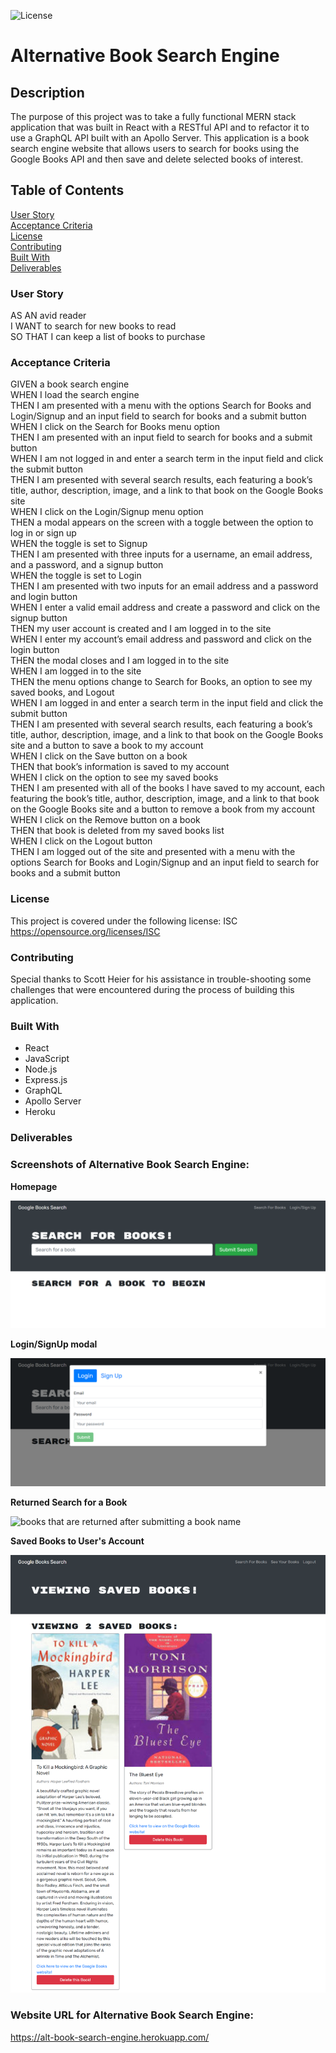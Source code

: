 ![License](https://img.shields.io/badge/License-ISC-ff69b4)

# **Alternative Book Search Engine**

## **Description**
The purpose of this project was to take a fully functional MERN stack application that was built in React with a RESTful API and to refactor it to use a GraphQL API built with an Apollo Server. This application is a book search engine website that allows users to search for books using the Google Books API and then save and delete selected books of interest.  

## **Table of Contents**
[User Story](#user-story)<br>
[Acceptance Criteria](#acceptance-criteria)<br>
[License](#license)<br>
[Contributing](#contributing)<br>
[Built With](#built-with)<br>
[Deliverables](#deliverables)<br>

### **User Story**
AS AN avid reader<br>
I WANT to search for new books to read<br>
SO THAT I can keep a list of books to purchase<br>

### **Acceptance Criteria**
GIVEN a book search engine<br>
WHEN I load the search engine<br>
THEN I am presented with a menu with the options Search for Books and Login/Signup and an input field to search for books and a submit button<br>
WHEN I click on the Search for Books menu option<br>
THEN I am presented with an input field to search for books and a submit button<br>
WHEN I am not logged in and enter a search term in the input field and click the submit button<br>
THEN I am presented with several search results, each featuring a book’s title, author, description, image, and a link to that book on the Google Books site<br>
WHEN I click on the Login/Signup menu option<br>
THEN a modal appears on the screen with a toggle between the option to log in or sign up<br>
WHEN the toggle is set to Signup<br>
THEN I am presented with three inputs for a username, an email address, and a password, and a signup button<br>
WHEN the toggle is set to Login<br>
THEN I am presented with two inputs for an email address and a password and login button<br>
WHEN I enter a valid email address and create a password and click on the signup button<br>
THEN my user account is created and I am logged in to the site<br>
WHEN I enter my account’s email address and password and click on the login button<br>
THEN the modal closes and I am logged in to the site<br>
WHEN I am logged in to the site<br>
THEN the menu options change to Search for Books, an option to see my saved books, and Logout<br>
WHEN I am logged in and enter a search term in the input field and click the submit button<br>
THEN I am presented with several search results, each featuring a book’s title, author, description, image, and a link to that book on the Google Books site and a button to save a book to my account<br>
WHEN I click on the Save button on a book<br>
THEN that book’s information is saved to my account<br>
WHEN I click on the option to see my saved books<br>
THEN I am presented with all of the books I have saved to my account, each featuring the book’s title, author, description, image, and a link to that book on the Google Books site and a button to remove a book from my account<br>
WHEN I click on the Remove button on a book<br>
THEN that book is deleted from my saved books list<br>
WHEN I click on the Logout button<br>
THEN I am logged out of the site and presented with a menu with the options Search for Books and Login/Signup and an input field to search for books and a submit button<br>

### **License**
This project is covered under the following license: ISC<br>
https://opensource.org/licenses/ISC

### **Contributing**
Special thanks to Scott Heier for his assistance in trouble-shooting some challenges that were encountered during the process of building this application.

### **Built With**
* React 
* JavaScript
* Node.js
* Express.js
* GraphQL
* Apollo Server
* Heroku

### **Deliverables**
### **Screenshots of Alternative Book Search Engine:**

 **Homepage**<br>

![homepage with search engine](client/src/assets/images/home-page.png)<br>

**Login/SignUp modal**<br>

![login and signup modal](client/src/assets/images/login-signup-modal.png)<br>

**Returned Search for a Book**<br>

![books that are returned after submitting a book name](client/src/assets/images/search-book.png)<br>

**Saved Books to User's Account**<br>

![user's saved books](client/src/assets/images/saved-books.png)<br>

### **Website URL for Alternative Book Search Engine:**<br>
https://alt-book-search-engine.herokuapp.com/
